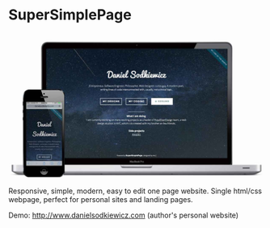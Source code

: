 SuperSimplePage
===============

![SuperSimplePage](https://raw.githubusercontent.com/danielsodkiewicz/SuperSimplePage/master/supersimplepage.jpg)

Responsive, simple, modern, easy to edit one page website. Single html/css webpage, perfect for personal sites and landing pages.

Demo: http://www.danielsodkiewicz.com (author's personal website)
